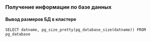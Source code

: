 ### Получение информации по базе данных

#### Вывод размеров БД в кластере 

    SELECT datname, pg_size_pretty(pg_database_size(datname)) FROM pg_database
